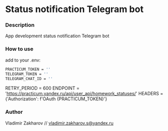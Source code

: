 # Status notification Telegram bot

### Description
App development status notification Telegram bot

### How to use 
add to your .env:
```bash
PRACTICUM_TOKEN = ''
TELEGRAM_TOKEN = ''
TELEGRAM_CHAT_ID = ''
```

RETRY_PERIOD = 600
ENDPOINT = 'https://practicum.yandex.ru/api/user_api/homework_statuses/'
HEADERS = {'Authorization': f'OAuth {PRACTICUM_TOKEN}'}

### Author
Vladimir Zakharov // vladimir.zakharov.s@yandex.ru
